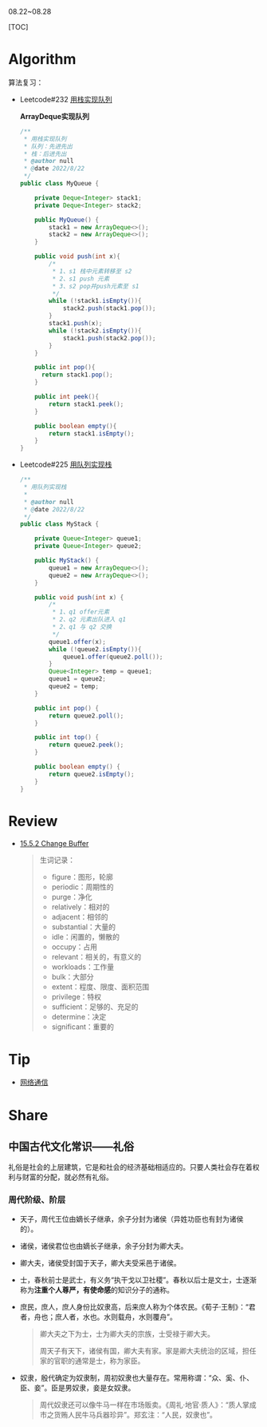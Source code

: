 08.22~08.28

[TOC]

# Algorithm

算法复习：

- Leetcode#232 [用栈实现队列](https://leetcode.cn/problems/implement-queue-using-stacks/)

  **ArrayDeque实现队列**

  ```java
  /**
   * 用栈实现队列
   * 队列：先进先出
   * 栈：后进先出
   * @author null
   * @date 2022/8/22
   */
  public class MyQueue {
  
      private Deque<Integer> stack1;
      private Deque<Integer> stack2;
  
      public MyQueue() {
          stack1 = new ArrayDeque<>();
          stack2 = new ArrayDeque<>();
      }
  
      public void push(int x){
          /*
           * 1、s1 栈中元素转移至 s2
           * 2、s1 push 元素
           * 3、s2 pop并push元素至 s1
           */
          while (!stack1.isEmpty()){
              stack2.push(stack1.pop());
          }
          stack1.push(x);
          while (!stack2.isEmpty()){
              stack1.push(stack2.pop());
          }
      }
  
      public int pop(){
        return stack1.pop();
      }
  
      public int peek(){
          return stack1.peek();
      }
  
      public boolean empty(){
          return stack1.isEmpty();
      }
  }
  ```

- Leetcode#225 [用队列实现栈](https://leetcode.cn/problems/implement-stack-using-queues/)

  ```java
  /**
   * 用队列实现栈
   *
   * @author null
   * @date 2022/8/22
   */
  public class MyStack {
  
      private Queue<Integer> queue1;
      private Queue<Integer> queue2;
  
      public MyStack() {
          queue1 = new ArrayDeque<>();
          queue2 = new ArrayDeque<>();
      }
  
      public void push(int x) {
          /*
           * 1、q1 offer元素
           * 2、q2 元素出队进入 q1
           * 2、q1 与 q2 交换
           */
          queue1.offer(x);
          while (!queue2.isEmpty()){
              queue1.offer(queue2.poll());
          }
          Queue<Integer> temp = queue1;
          queue1 = queue2;
          queue2 = temp;
      }
  
      public int pop() {
          return queue2.poll();
      }
  
      public int top() {
          return queue2.peek();
      }
  
      public boolean empty() {
          return queue2.isEmpty();
      }
  }
  ```

  

# Review

- [15.5.2 Change Buffer](https://dev.mysql.com/doc/refman/8.0/en/innodb-change-buffer.html)

  > 生词记录：
  >
  > - figure：图形，轮廓
  > - periodic：周期性的
  > - purge：净化
  > - relatively：相对的
  > - adjacent：相邻的
  > - substantial：大量的
  > - idle：闲置的，懒散的
  > - occupy：占用
  > - relevant：相关的，有意义的
  > - workloads：工作量
  > - bulk：大部分
  > - extent：程度、限度、面积范围
  > - privilege：特权
  > - sufficient：足够的、充足的
  > - determine：决定
  > - significant：重要的


# Tip

- [网络通信](./Tip/network.md)


# Share

## **中国古代文化常识**——礼俗

礼俗是社会的上层建筑，它是和社会的经济基础相适应的。只要人类社会存在着权利与财富的分配，就必然有礼俗。

### 周代阶级、阶层

- 天子，周代王位由嫡长子继承，余子分封为诸侯（异姓功臣也有封为诸侯的）。

- 诸侯，诸侯君位也由嫡长子继承，余子分封为卿大夫。

- 卿大夫，诸侯受封国于天子，卿大夫受采邑于诸侯。

- 士，春秋前士是武士，有义务“执干戈以卫社稷”。春秋以后士是文士，士逐渐称为**注重个人尊严，有使命感**的知识分子的通称。

- 庶民，庶人，庶人身份比奴隶高，后来庶人称为个体农民。《荀子·王制》：“君者，舟也；庶人者，水也。水则载舟，水则覆舟”。

  > 卿大夫之下为士，士为卿大夫的宗族，士受禄于卿大夫。
  >
  > 周天子有天下，诸侯有国，卿大夫有家。家是卿大夫统治的区域，担任家的官职的通常是士，称为家臣。

- 奴隶，殷代确定为奴隶制，周初奴隶也大量存在。常用称谓：“众、奚、仆、臣、妾”。臣是男奴隶，妾是女奴隶。

  > 周代奴隶还可以像牛马一样在市场贩卖。《周礼·地官·质人》：“质人掌成市之货贿人民牛马兵器珍异”。郑玄注：“人民，奴隶也”。
